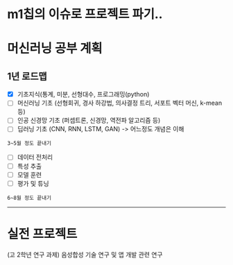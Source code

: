 <h1>m1칩의 이슈로 프로젝트 파기..</h1>

<h1>머신러닝 공부 계획</h1>

<h2>1년 로드맵</h2>

- [x] 기초지식(통계, 미분, 선형대수, 프로그래밍(python)
- [ ] 머신러닝 기초 (선형회귀, 경사 하강법, 의사결정 트리, 서포트 벡터 머신, k-mean 등)
- [ ] 인공 신경망 기초 (퍼셉트론, 신경망, 역전파 알고리즘 등)
- [ ] 딥러닝 기초 (CNN, RNN, LSTM, GAN) -> 어느정도 개념은 이해

```
3~5월 정도 끝내기
```

- [ ] 데이터 전처리
- [ ] 특성 추출
- [ ] 모델 훈련
- [ ] 평가 및 튜닝

```
6~8월 정도 끝내기
```

----

<h1>실전 프로젝트</h1> (고 2학년 연구 과제)
음성합성 기술 연구 및 앱 개발 관련 연구
